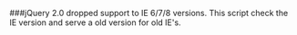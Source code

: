 ###jQuery 2.0 dropped support to IE 6/7/8 versions. This script check the IE version and serve a old version for old IE's.